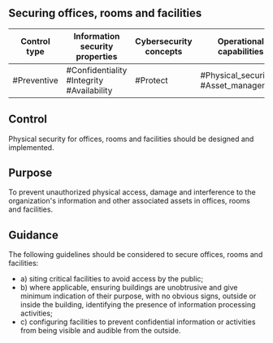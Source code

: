 ##  Securing	offices,	rooms	and	facilities
| Control type   | Information security properties           | Cybersecurity concepts   | Operational capabilities             | Security domains   |
|----------------|-------------------------------------------|--------------------------|--------------------------------------|--------------------|
| #Preventive    | #Confidentiality #Integrity #Availability | #Protect                 | #Physical_security #Asset_management | #Protection        |
## Control
Physical security for offices, rooms and facilities should be designed and implemented.
## Purpose
To prevent unauthorized physical access, damage and interference to the organization's information and other associated assets in offices, rooms and facilities.
## Guidance
The following guidelines should be considered to secure offices, rooms and facilities:
- a) siting critical facilities to avoid access by the public;
- b) where applicable, ensuring buildings are unobtrusive and give minimum indication of their purpose, with  no  obvious  signs,  outside  or  inside  the  building,  identifying  the  presence  of  information processing activities;
- c) configuring  facilities  to  prevent  confidential  information  or  activities  from  being  visible  and audible from the outside. 